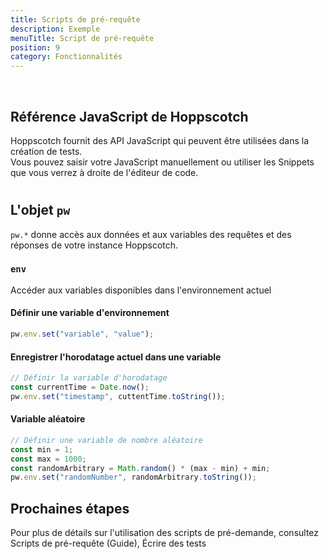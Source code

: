 ```yaml
---
title: Scripts de pré-requête
description: Exemple
menuTitle: Script de pré-requête
position: 9
category: Fonctionnalités
---
```


<img src="/Features/preSnippet-dark.png" class="dark-img" alt=""/>
<img src="/Features/preSnippet-light.png" class="light-img"  alt=""/>

## Référence JavaScript de Hoppscotch

Hoppscotch fournit des API JavaScript qui peuvent être utilisées dans la création de tests. \
Vous pouvez saisir votre JavaScript manuellement ou utiliser les Snippets que vous verrez à droite de l'éditeur de code.

#

## L'objet `pw`

`pw.*` donne accès aux données et aux variables des requêtes et des réponses de votre instance Hoppscotch.

### `env`

Accéder aux variables disponibles dans l'environnement actuel

#### Définir une variable d'environnement

```javascript
pw.env.set("variable", "value");
```

#### Enregistrer l'horodatage actuel dans une variable

```javascript
// Définir la variable d'horodatage
const currentTime = Date.now();
pw.env.set("timestamp", cuttentTime.toString());
```

#### Variable aléatoire

```javascript
// Définir une variable de nombre aléatoire
const min = 1;
const max = 1000;
const randomArbitrary = Math.random() * (max - min) + min;
pw.env.set("randomNumber", randomArbitrary.toString());
```

## Prochaines étapes

Pour plus de détails sur l'utilisation des scripts de pré-demande, consultez <nuxt-link to= "/quickstart/scripts">Scripts de pré-requête (Guide)</nuxt-link>, <nuxt-link to= "/features/tests">Écrire des tests</nuxt-link>
